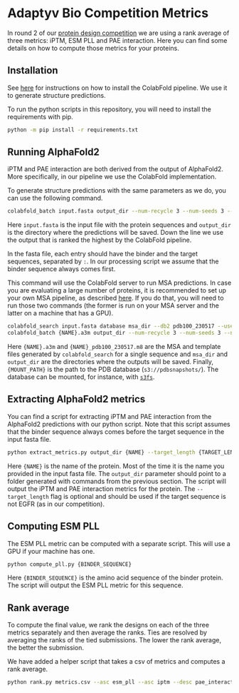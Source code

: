 # Adaptyv Bio Competition Metrics

In round 2 of our [protein design competition](https://design.adaptyvbio.com/) we are using a rank average of three metrics: iPTM, ESM PLL and PAE interaction. Here you can find some details on how to compute those metrics for your proteins.

## Installation

See [here](https://github.com/sokrypton/ColabFold?tab=readme-ov-file) for instructions on how to install the ColabFold pipeline. We use it to generate structure predictions.

To run the python scripts in this repository, you will need to install the requirements with pip.

```bash
python -m pip install -r requirements.txt
```

## Running AlphaFold2

iPTM and PAE interaction are both derived from the output of AlphaFold2. More specifically, in our pipeline we use the ColabFold implementation.

To generate structure predictions with the same parameters as we do, you can use the following command.

```bash
colabfold_batch input.fasta output_dir --num-recycle 3 --num-seeds 3 --num-models 5 --templates
```

Here `input.fasta` is the input file with the protein sequences and `output_dir` is the directory where the predictions will be saved. Down the line we use the output that is ranked the highest by the ColabFold pipeline.

In the fasta file, each entry should have the binder and the target sequences, separated by `:`. In our processing script we assume that the binder sequence always comes first.

This command will use the ColabFold server to run MSA predictions. In case you are evaluating a large number of proteins, it is recommended to set up your own MSA pipeline, as described [here](https://github.com/YoshitakaMo/localcolabfold). If you do that, you will need to run those two commands (the former is run on your MSA server and the latter on a machine that has a GPU).

```bash
colabfold_search input.fasta database msa_dir --db2 pdb100_230517 --use-templates 1
colabfold_batch {NAME}.a3m output_dir --num-recycle 3 --num-seeds 3 --num-models 5 --templates --local-pdb-path {MOUNT_PATH}/20240101/pub/pdb/data/structures/divided/mmCIF --pdb-hit-file {NAME}_pdb100_230517.m8
```

Here `{NAME}.a3m` and `{NAME}_pdb100_230517.m8` are the MSA and template files generated by `colabfold_search` for a single sequence and `msa_dir` and `output_dir` are the directories where the outputs will be saved. Finally, `{MOUNT_PATH}` is the path to the PDB database (`s3://pdbsnapshots/`). The database can be mounted, for instance, with [`s3fs`](https://github.com/s3fs-fuse/s3fs-fuse).

## Extracting AlphaFold2 metrics

You can find a script for extracting iPTM and PAE interaction from the AlphaFold2 predictions with our python script. Note that this script assumes that the binder sequence always comes before the target sequence in the input fasta file.

```bash
python extract_metrics.py output_dir {NAME} --target_length {TARGET_LENGTH}
```

Here `{NAME}` is the name of the protein. Most of the time it is the name you provided in the input fasta file. The `output_dir` parameter should point to a folder generated with commands from the previous section. The script will output the iPTM and PAE interaction metrics for the protein. The `--target_length` flag is optional and should be used if the target sequence is not EGFR (as in our competition).

## Computing ESM PLL

The ESM PLL metric can be computed with a separate script. This will use a GPU if your machine has one.

```bash
python compute_pll.py {BINDER_SEQUENCE}
```

Here `{BINDER_SEQUENCE}` is the amino acid sequence of the binder protein. The script will output the ESM PLL metric for this sequence.

## Rank average

To compute the final value, we rank the designs on each of the three metrics separately and then average the ranks. Ties are resolved by averaging the ranks of the tied submissions. The lower the rank average, the better the submission.

We have added a helper script that takes a csv of metrics and computes a rank average. 

```bash
python rank.py metrics.csv --asc esm_pll --asc iptm --desc pae_interaction --save_path ranked_metrics.csv
```
